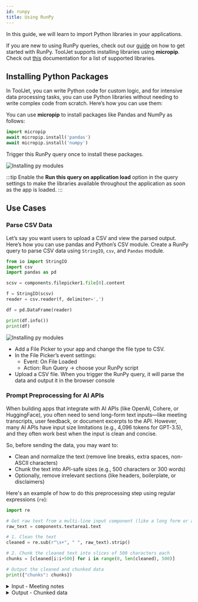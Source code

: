```yaml
---
id: runpy
title: Using RunPy
---
```


In this guide, we will learn to import Python libraries in your applications.

If you are new to using RunPy queries, check out our [guide](/docs/data-sources/run-py/) on how to get started with RunPy. ToolJet supports installing libraries using **micropip**. Check out [this](https://pyodide.org/en/stable/usage/packages-in-pyodide.html) documentation for a list of supported libraries.

## Installing Python Packages

In ToolJet, you can write Python code for custom logic, and for intensive data processing tasks, you can use Python libraries without needing to write complex code from scratch. Here’s how you can use them:

You can use **micropip** to install packages like Pandas and NumPy as follows:

```python
import micropip
await micropip.install('pandas')
await micropip.install('numpy')
```

Trigger this RunPy query once to install these packages.

 <img className="screenshot-full img-full" src="/img/app-builder/custom-code/install_py.png" alt="Installing py modules" />

:::tip
Enable the **Run this query on application load** option in the query settings to make the libraries available throughout the application as soon as the app is loaded.
:::

## Use Cases

### Parse CSV Data

Let’s say you want users to upload a CSV and view the parsed output. Here’s how you can use pandas and Python’s CSV module. Create a RunPy query to parse CSV data using `StringIO`, `csv`, and `Pandas` module.

```python
from io import StringIO
import csv
import pandas as pd

scsv = components.filepicker1.file[0].content

f = StringIO(scsv)
reader = csv.reader(f, delimiter=',')

df = pd.DataFrame(reader)

print(df.info())
print(df)
```

 <img className="screenshot-full img-full" src="/img/app-builder/custom-code/parseCSV.png" alt="Installing py modules" />

- Add a File Picker to your app and change the file type to CSV.
- In the File Picker’s event settings:
    - Event: On File Loaded
    - Action: Run Query → choose your RunPy script
- Upload a CSV file. When you trigger the RunPy query, it will parse the data and output it in the browser console

### Prompt Preprocessing for AI APIs

When building apps that integrate with AI APIs (like OpenAI, Cohere, or HuggingFace), you often need to send long-form text inputs—like meeting transcripts, user feedback, or document excerpts to the API. However, many AI APIs have input size limitations (e.g., 4,096 tokens for GPT-3.5), and they often work best when the input is clean and concise.

So, before sending the data, you may want to:
- Clean and normalize the text (remove line breaks, extra spaces, non-ASCII characters)
- Chunk the text into API-safe sizes (e.g., 500 characters or 300 words)
- Optionally, remove irrelevant sections (like headers, boilerplate, or disclaimers)

Here's an example of how to do this preprocessing step using regular expressions (`re`):

```python
import re

# Get raw text from a multi-line input component (like a long form or a textarea)
raw_text = components.textarea1.text

# 1. Clean the text
cleaned = re.sub(r"\s+", " ", raw_text).strip()

# 2. Chunk the cleaned text into slices of 500 characters each
chunks = [cleaned[i:i+500] for i in range(0, len(cleaned), 500)]

# Output the cleaned and chunked data
print({"chunks": chunks})
```

<details id="tj-dropdown">

<summary>Input - Meeting notes</summary>

We discussed the Q3 roadmap and agreed to prioritize performance improvements. There were also suggestions to improve the onboarding experience.

Action items:
 - Alice will investigate caching issues and report back by next Monday.
 - Bob will look into UI responsiveness across different screen sizes.
 - Carol will start planning for the user feedback survey in Q4.

Additional Discussion:
- A proposal was made to reduce build times by moving to a newer CI/CD system.
- Concerns were raised about backend API reliability and latency issues.
- Data team mentioned they are behind on setting up the new dashboard pipeline.

Next Steps:
- Weekly check-ins will resume starting next Tuesday.
- Each team will submit a biweekly progress report.
- Planning for the product demo scheduled for November 15th will start next week.

</details>


<details id="tj-dropdown">

<summary>Output - Chunked data</summary>

```json
{
  "chunks": [
    "We discussed the Q3 roadmap and agreed to prioritize performance improvements. There were also suggestions to improve the onboarding experience. Action items: - Alice will investigate caching issues and report back by next Monday. - Bob will look into UI responsiveness across different screen sizes. - Carol will start planning for the user feedback survey in Q4.",
    
    "Additional Discussion: - A proposal was made to reduce build times by moving to a newer CI/CD system. - Concerns were raised about backend API reliability and latency issues. - Data team mentioned they are behind on setting up the new dashboard pipeline. Next Steps: - Weekly check-ins will resume starting next Tuesday. - Each team will submit a biweekly progress report. - Planning for the product demo scheduled for November 15th will start next week."
  ]
}
```

</details>

